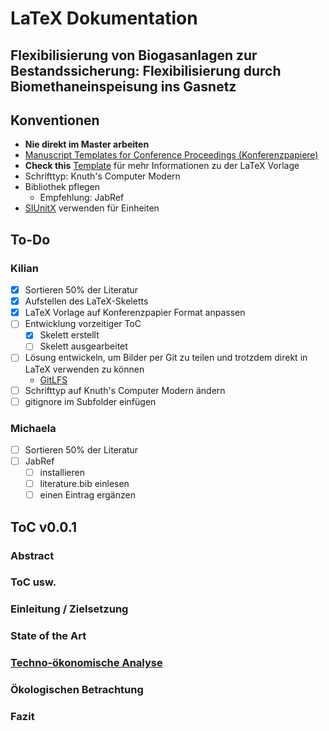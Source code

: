 # LaTeX Dokumentation

## Flexibilisierung von Biogasanlagen zur Bestandssicherung: Flexibilisierung durch Biomethaneinspeisung ins Gasnetz

## Konventionen

- **Nie direkt im Master arbeiten**
- [Manuscript Templates for Conference Proceedings (Konferenzpapiere)](https://www.ieee.org/conferences/publishing/templates.html)
- **Check this** [Template](https://www.overleaf.com/latex/templates/ieee-conference-template/grfzhhncsfqn) für mehr Informationen zu der LaTeX Vorlage
- Schrifttyp: Knuth's Computer Modern
- Bibliothek pflegen
	- Empfehlung: JabRef
- [SIUnitX](https://www.namsu.de/Extra/pakete/Siunitx.html) verwenden für Einheiten

## To-Do

### Kilian

- [x] Sortieren 50% der Literatur
- [x] Aufstellen des LaTeX-Skeletts
- [x] LaTeX Vorlage auf Konferenzpapier Format anpassen
- [ ] Entwicklung vorzeitiger ToC
	- [x] Skelett erstellt
	- [ ] Skelett ausgearbeitet
- [ ] Lösung entwickeln, um Bilder per Git zu teilen und trotzdem direkt in LaTeX verwenden zu können
	- [GitLFS](https://git-lfs.github.com/)
- [ ] Schrifttyp auf Knuth's Computer Modern ändern
- [ ] gitignore im Subfolder einfügen

### Michaela

- [ ] Sortieren 50% der Literatur
- [ ] JabRef
	- [ ] installieren
	- [ ] literature.bib einlesen
	- [ ] einen Eintrag ergänzen

## ToC v0.0.1

### Abstract

### ToC usw.

### Einleitung / Zielsetzung

### State of the Art

### [Techno-ökonomische Analyse](https://www.ke-next.de/karriere-management/management/neue-methode-identifiziert-oekonomisches-optimum-322.html)

### Ökologischen Betrachtung

### Fazit

